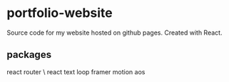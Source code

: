# portfolio-website
Source code for my website hosted on github pages. Created with React.

## packages
react router \\
react text loop
framer motion
aos
